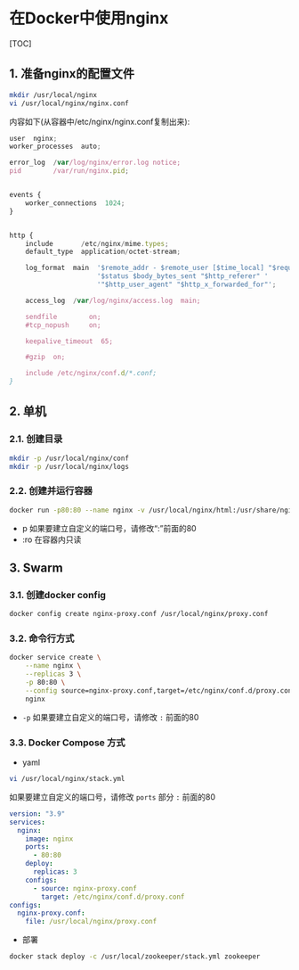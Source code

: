 # 在Docker中使用nginx

[TOC]

## 1. 准备nginx的配置文件

```sh
mkdir /usr/local/nginx
vi /usr/local/nginx/nginx.conf
```

内容如下(从容器中/etc/nginx/nginx.conf复制出来):

```js
user  nginx;
worker_processes  auto;

error_log  /var/log/nginx/error.log notice;
pid        /var/run/nginx.pid;


events {
    worker_connections  1024;
}


http {
    include       /etc/nginx/mime.types;
    default_type  application/octet-stream;

    log_format  main  '$remote_addr - $remote_user [$time_local] "$request" '
                      '$status $body_bytes_sent "$http_referer" '
                      '"$http_user_agent" "$http_x_forwarded_for"';

    access_log  /var/log/nginx/access.log  main;

    sendfile        on;
    #tcp_nopush     on;

    keepalive_timeout  65;

    #gzip  on;

    include /etc/nginx/conf.d/*.conf;
}
```

## 2. 单机

### 2.1. 创建目录

```sh
mkdir -p /usr/local/nginx/conf
mkdir -p /usr/local/nginx/logs
```

### 2.2. 创建并运行容器

```sh
docker run -p80:80 --name nginx -v /usr/local/nginx/html:/usr/share/nginx/html:ro -v /usr/local/nginx/conf/nginx.conf:/etc/nginx/nginx.conf:ro -v /usr/local/nginx/logs:/var/log/nginx -d nginx
```

- p
  如果要建立自定义的端口号，请修改“:”前面的80
- :ro
  在容器内只读

## 3. Swarm

### 3.1. 创建docker config

```sh
docker config create nginx-proxy.conf /usr/local/nginx/proxy.conf
```

### 3.2. 命令行方式

```sh
docker service create \
    --name nginx \
    --replicas 3 \
    -p 80:80 \
    --config source=nginx-proxy.conf,target=/etc/nginx/conf.d/proxy.conf \
    nginx
```

- `-p`
  如果要建立自定义的端口号，请修改 `:` 前面的80

### 3.3. Docker Compose 方式

- yaml

```sh
vi /usr/local/nginx/stack.yml
```

如果要建立自定义的端口号，请修改 `ports` 部分 `:` 前面的80

```yaml
version: "3.9"
services:
  nginx:
    image: nginx
    ports:
      - 80:80
    deploy:
      replicas: 3
    configs:
      - source: nginx-proxy.conf
        target: /etc/nginx/conf.d/proxy.conf
configs:
  nginx-proxy.conf:
    file: /usr/local/nginx/proxy.conf
```

- 部署

```sh
docker stack deploy -c /usr/local/zookeeper/stack.yml zookeeper
```
